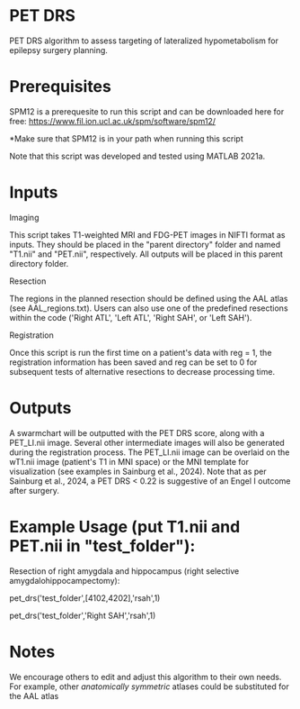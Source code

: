 # PET DRS
PET DRS algorithm to assess targeting of lateralized hypometabolism for epilepsy surgery planning.

# Prerequisites
SPM12 is a prerequesite to run this script and can be downloaded here for free: https://www.fil.ion.ucl.ac.uk/spm/software/spm12/

*Make sure that SPM12 is in your path when running this script

Note that this script was developed and tested using MATLAB 2021a.

# Inputs
Imaging

This script takes T1-weighted MRI and FDG-PET images in NIFTI format as inputs. They should be placed in the "parent directory" folder and named "T1.nii" and "PET.nii", respectively. All outputs will be placed in this parent directory folder.

Resection

The regions in the planned resection should be defined using the AAL atlas (see AAL_regions.txt). Users can also use one of the predefined resections within the code ('Right ATL', 'Left ATL', 'Right SAH', or 'Left SAH').

Registration

Once this script is run the first time on a patient's data with reg = 1, the registration information has been saved and reg can be set to 0 for subsequent tests of alternative resections to decrease processing time.

# Outputs
A swarmchart will be outputted with the PET DRS score, along with a PET_LI.nii image. Several other intermediate images will also be generated during the registration process. The PET_LI.nii image can be overlaid on the wT1.nii image (patient's T1 in MNI space) or the MNI template for visualization (see examples in Sainburg et al., 2024). Note that as per Sainburg et al., 2024, a PET DRS < 0.22 is suggestive of an Engel I outcome after surgery.

# Example Usage (put T1.nii and PET.nii in "test_folder"):
Resection of right amygdala and hippocampus (right selective amygdalohippocampectomy):

pet_drs('test_folder',[4102,4202],'rsah',1)

pet_drs('test_folder','Right SAH','rsah',1)

# Notes
We encourage others to edit and adjust this algorithm to their own needs. For example, other *anatomically symmetric* atlases could be substituted for the AAL atlas
